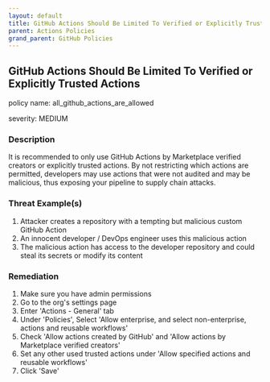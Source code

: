```yaml
---
layout: default
title: GitHub Actions Should Be Limited To Verified or Explicitly Trusted Actions
parent: Actions Policies
grand_parent: GitHub Policies
---
```



## GitHub Actions Should Be Limited To Verified or Explicitly Trusted Actions
policy name: all_github_actions_are_allowed

severity: MEDIUM

### Description
It is recommended to only use GitHub Actions by Marketplace verified creators or explicitly trusted actions. By not restricting which actions are permitted, developers may use actions that were not audited and may be malicious, thus exposing your pipeline to supply chain attacks.

### Threat Example(s)
1. Attacker creates a repository with a tempting but malicious custom GitHub Action
2. An innocent developer / DevOps engineer uses this malicious action
3. The malicious action has access to the developer repository and could steal its secrets or modify its content



### Remediation
1. Make sure you have admin permissions
2. Go to the org's settings page
3. Enter 'Actions - General' tab
4. Under 'Policies', Select 'Allow enterprise, and select non-enterprise, actions and reusable workflows'
5. Check 'Allow actions created by GitHub' and 'Allow actions by Marketplace verified creators'
6. Set any other used trusted actions under 'Allow specified actions and reusable workflows'
7. Click 'Save'



